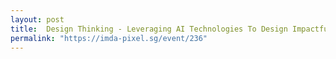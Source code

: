 ```yaml
---
layout: post
title:  Design Thinking - Leveraging AI Technologies To Design Impactful Solutions for Your Business Units
permalink: "https://imda-pixel.sg/event/236"
---
```

